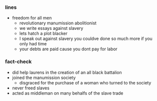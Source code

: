 ### lines

* freedom for all men
    * revolutionary manumission abolitionist
    * we write essays against slavery
    * lets hatch a plot blacker
    * I speak out against slavery you couldve done so much more if you only had time
    * your debts are paid cause you dont pay for labor

### fact-check

* did help laurens in the creation of an all black battalion
* joined the manumission society
	* disgraced for the purchase of a woman who turned to the society
* never freed slaves
* acted as middleman on many behalfs of the slave trade